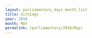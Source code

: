 ```yaml
---
layout: parliamentary_days_month_list
title: Sittings
year: 2010
month: MAY
permalink: /parliamentary/2010/May/
---
```


